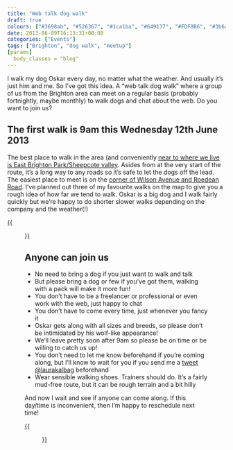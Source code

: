 ```yaml
---
title: "Web talk dog walk"
draft: true
colours: ["#3698ab", "#526367", "#1ca1ba", "#649137", "#FDF8B6", "#3b6a2a", "#FFFFDF"]
date: 2013-06-09T16:13:31+00:00
categories: ["Events"]
tags: ["Brighton", "dog walk", "meetup"]
[params]
  body_classes = "blog"
---
```


I walk my dog Oskar every day, no matter what the weather. And usually it’s just him and me. So I’ve got this idea. A “web talk dog walk” where a group of us from the Brighton area can meet on a regular basis (probably fortnightly, maybe monthly) to walk dogs and chat about the web. Do you want to join us?

## The first walk is 9am this Wednesday 12th June 2013

The best place to walk in the area (and conveniently [near to where we live is East Brighton Park/Sheepcote valley](https://maps.google.com/maps/ms?msid=203285113495597462862.0004deb99f76f41c37bbd&amp;msa=0&amp;ll=50.816724,-0.102396&amp;spn=0.00281,0.006968). Asides from at the very start of the route, it’s a long way to any roads so it’s safe to let the dogs off the lead. The easiest place to meet is on the [corner of Wilson Avenue and Roedean Road](https://maps.google.com/maps/ms?msid=203285113495597462862.0004deb99f76f41c37bbd&amp;msa=0&amp;ll=50.816724,-0.102396&amp;spn=0.00281,0.006968). I’ve planned out three of my favourite walks on the map to give you a rough idea of how far we tend to walk. Oskar is a big dog and I walk fairly quickly but we’re happy to do shorter slower walks depending on the company and the weather(!)

[{{<figure class="wp-caption aligncenter size-full wp-image-3525 " alt="Brighton and the walking route around East Brighton Park/Sheepcote valley" src="/images/2013/06/brighton-map.png" width="600" height="330" caption="The routes (zoomed out) on Google Maps. Select the map to see the full map.">}}](https://maps.google.com/maps/ms?msid=203285113495597462862.0004deb99f76f41c37bbd&amp;msa=0&amp;ll=50.821011,-0.095851&amp;spn=0.010316,0.027874)

## Anyone can join us

* No need to bring a dog if you just want to walk and talk
* But please bring a dog or few if you’ve got them, walking with a pack will make it more fun!
* You don’t have to be a freelancer or professional or even work with the web, just happy to chat
* You don’t have to come every time, just whenever you fancy it
* Oskar gets along with all sizes and breeds, so please don’t be intimidated by his wolf-like appearance!
* We’ll leave pretty soon after 9am so please be on time or be willing to catch us up!
* You don’t need to let me know beforehand if you’re coming along, but I’ll know to wait for you if you send me a [tweet @laurakalbag](http://twitter.com/laurakalbag) beforehand
* Wear sensible walking shoes. Trainers should do. It’s a fairly mud-free route, but it can be rough terrain and a bit hilly

And now I wait and see if anyone can come along. If this day/time is inconvenient, then I’m happy to reschedule next time!

[{{<figure class="wp-caption aligncenter size-full wp-image-3501" alt="Oskar the husky/malamute cross in Sheepcote Valley" src="/images/2013/06/osky.jpg" width="800" height="600" caption="Oskar in Sheepcote Valley">}}](/images/2013/06/osky.jpg)

